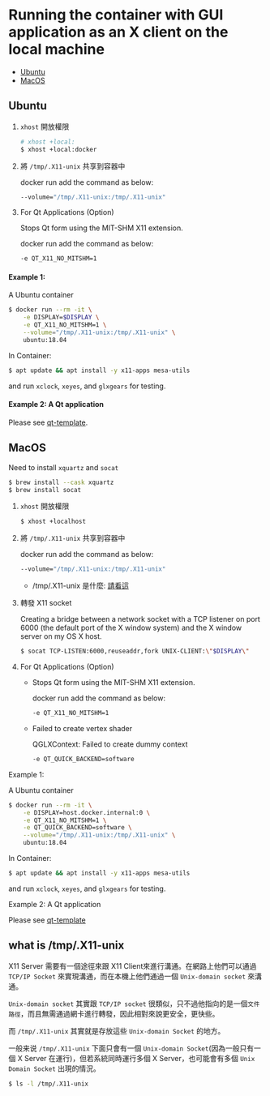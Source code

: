 # Running the container with GUI application as an X client on the local machine

- [Ubuntu](#ubuntu)
- [MacOS](#macos)

## Ubuntu

1. `xhost` 開放權限

    ```bash
    # xhost +local:
    $ xhost +local:docker
    ```

2. 將 `/tmp/.X11-unix` 共享到容器中

    docker run add the command as below:
    ```bash
    --volume="/tmp/.X11-unix:/tmp/.X11-unix"
    ```

3. For Qt Applications (Option)

    Stops Qt form using the MIT-SHM X11 extension.

    docker run add the command as below:
    ```bash
    -e QT_X11_NO_MITSHM=1
    ```

#### Example 1:

A Ubuntu container

```bash
$ docker run --rm -it \
    -e DISPLAY=$DISPLAY \
    -e QT_X11_NO_MITSHM=1 \
    --volume="/tmp/.X11-unix:/tmp/.X11-unix" \
    ubuntu:18.04
```

In Container:

```bash
$ apt update && apt install -y x11-apps mesa-utils
```

and run `xclock`, `xeyes`, and `glxgears` for testing.

#### Example 2: A Qt application

Please see [qt-template](https://github.com/kaka-lin/qt-template/tree/master/docker).


## MacOS

Need to install `xquartz` and `socat`

```bash
$ brew install --cask xquartz
$ brew install socat
```

1. `xhost` 開放權限

    ```bash
    $ xhost +localhost
    ```

2. 將 `/tmp/.X11-unix` 共享到容器中

    docker run add the command as below:
    ```bash
    --volume="/tmp/.X11-unix:/tmp/.X11-unix"
    ```

    - /tmp/.X11-unix 是什麼: [請看這](#what-is-tmpx11-unix)

3. 轉發 X11 socket

    Creating a bridge between a network socket with a TCP listener on port 6000 (the default port of the X window system) and the X window server on my OS X host.

   ```bash
   $ socat TCP-LISTEN:6000,reuseaddr,fork UNIX-CLIENT:\"$DISPLAY\"
   ```

4. For Qt Applications (Option)

    - Stops Qt form using the MIT-SHM X11 extension.

        docker run add the command as below:
        ```bash
        -e QT_X11_NO_MITSHM=1
        ```
    -  Failed to create vertex shader

        QGLXContext: Failed to create dummy context
        ```bash
        -e QT_QUICK_BACKEND=software
        ```

Example 1:

A Ubuntu container

```bash
$ docker run --rm -it \
    -e DISPLAY=host.docker.internal:0 \
    -e QT_X11_NO_MITSHM=1 \
    -e QT_QUICK_BACKEND=software \
    --volume="/tmp/.X11-unix:/tmp/.X11-unix" \
    ubuntu:18.04
```

In Container:

```bash
$ apt update && apt install -y x11-apps mesa-utils
```

and run `xclock`, `xeyes`, and `glxgears` for testing.

Example 2: A Qt application

Please see [qt-template](https://github.com/kaka-lin/qt-template/tree/master/docker)

## what is /tmp/.X11-unix

X11 Server 需要有一個途徑來跟 X11 Client來進行溝通。在網路上他們可以通過 `TCP/IP Socket` 來實現溝通，而在本機上他們通過一個 `Unix-domain socket` 來溝通。

`Unix-domain socket` 其實跟 `TCP/IP socket` 很類似，只不過他指向的是一個`文件路徑`，而且無需通過網卡進行轉發，因此相對來說更安全，更快些。

而 `/tmp/.X11-unix` 其實就是存放這些 `Unix-domain Socket` 的地方。

一般来说 `/tmp/.X11-unix` 下面只會有一個 `Unix-domain Socket`(因為一般只有一個 X Server 在運行)，但若系統同時運行多個 X Server，也可能會有多個 `Unix Domain Socket` 出現的情況。

```bash
$ ls -l /tmp/.X11-unix
```
